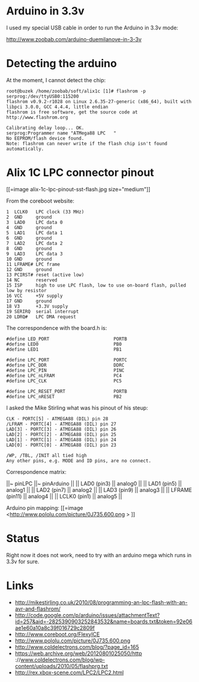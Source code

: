 # Arduino in 3.3v


I used my special USB cable in order to run the Arduino in 3.3v mode:

<http://www.zoobab.com/arduino-duemilanove-in-3-3v>  

# Detecting the arduino


At the moment, I cannot detect the chip:


    root@buzek /home/zoobab/soft/alix1c [1]# flashrom -p serprog:/dev/ttyUSB0:115200
    flashrom v0.9.2-r1028 on Linux 2.6.35-27-generic (x86_64), built with libpci 3.0.0, GCC 4.4.4, little endian
    flashrom is free software, get the source code at http://www.flashrom.org
    
    Calibrating delay loop... OK.
    serprog:Programmer name "ATMega88 LPC   "
    No EEPROM/flash device found.
    Note: flashrom can never write if the flash chip isn't found automatically.


# Alix 1C LPC connector pinout


[[=image alix-1c-lpc-pinout-sst-flash.jpg size="medium"]]

From the coreboot website:


    1  LCLK0   LPC clock (33 MHz)
    2  GND     ground
    3  LAD0    LPC data 0
    4  GND     ground
    5  LAD1    LPC data 1
    6  GND     ground
    7  LAD2    LPC data 2
    8  GND     ground
    9  LAD3    LPC data 3
    10 GND     ground
    11 LFRAME# LPC frame
    12 GND     ground
    13 PCIRST# reset (active low)
    14 NC      reserved
    15 ISP     high to use LPC flash, low to use on-board flash, pulled low by resistor
    16 VCC     +5V supply
    17 GND     ground
    18 V3      +3.3V supply
    19 SERIRQ  serial interrupt
    20 LDRQ#   LPC DMA request


The correspondence with the board.h is:


    #define LED_PORT                        PORTB
    #define LED0                            PB0
    #define LED1                            PB1
    
    #define LPC_PORT                        PORTC
    #define LPC_DDR                         DDRC
    #define LPC_PIN                         PINC
    #define LPC_nLFRAM                      PC4
    #define LPC_CLK                         PC5
    
    #define LPC_RESET_PORT                  PORTB
    #define LPC_nRESET                      PB2


I asked the Mike Stirling what was his pinout of his steup:


    CLK - PORTC[5] - ATMEGA88 (DIL) pin 28
    /LFRAM - PORTC[4] - ATMEGA88 (DIL) pin 27
    LAD[3] - PORTC[3] - ATMEGA88 (DIL) pin 26
    LAD[2] - PORTC[2] - ATMEGA88 (DIL) pin 25
    LAD[1] - PORTC[1] - ATMEGA88 (DIL) pin 24
    LAD[0] - PORTC[0] - ATMEGA88 (DIL) pin 23
    
    /WP, /TBL, /INIT all tied high
    Any other pins, e.g. MODE and ID pins, are no connect.


Correspondence matrix:

||~ pinLPC ||~ pinArduino ||
|| LAD0 (pin3) || analog0 ||
|| LAD1 (pin5) || analog1 ||
|| LAD2 (pin7) || analog2 ||
|| LAD3 (pin9) || analog3 ||
|| LFRAME (pin11) || analog4 ||
|| LCLK0 (pin1) || analog5 ||

Arduino pin mapping:
[[=image <<http://www.pololu.com/picture/0J735.600.png>  >  ]]

# Status


Right now it does not work, need to try with an arduino mega which runs in 3.3v for sure.

# Links


* <http://mikestirling.co.uk/2010/08/programming-an-lpc-flash-with-an-avr-and-flashrom/>  
* <http://code.google.com/p/arduino/issues/attachmentText?id=257&aid=-2825390903252843532&name=boards.txt&token=92e06ae1e60a10a8c39f016729c2809f>  
* <http://www.coreboot.org/FlexyICE>  
* http://www.pololu.com/picture/0J735.600.png
* <http://www.coldelectrons.com/blog/?page_id=165>  
* <https://web.archive.org/web/20120801025050/http>  ://www.coldelectrons.com/blog/wp-content/uploads/2010/05/flashprg.txt
* <http://rex.xbox-scene.com/LPC2/LPC2.html>  